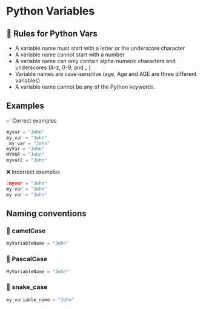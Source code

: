 # Python Variables

## 📖 Rules for Python Vars

* A variable name must start with a letter or the underscore character
* A variable name cannot start with a number
* A variable name can only contain alpha-numeric characters and underscores (A-z, 0-9, and _ )
* Variable names are case-sensitive (age, Age and AGE are three different variables)
* A variable name cannot be any of the Python keywords.

## Examples 

✅ Correct examples

```python
myvar = "John"
my_var = "John"
_my_var = "John"
myVar = "John"
MYVAR = "John"
myvar2 = "John"
```

❌ Incorrect examples 

```py
2myvar = "John"
my-var = "John"
my var = "John"
```
## Naming conventions 

### 🐫 camelCase 
```py
myVariableName = "John"
```

### 🎩 PascalCase 
```py
MyVariableName = "John"
```

### 🐍 snake_case
```py
my_variable_name = "John"
```
